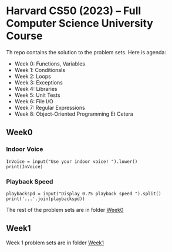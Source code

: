 # Harvard CS50 (2023) – Full Computer Science University Course

Th repo contains the solution to the problem sets.
Here is agenda:
- Week 0: Functions, Variables
- Week 1: Conditionals
- Week 2: Loops
- Week 3: Exceptions
- Week 4: Libraries
- Week 5: Unit Tests
- Week 6: File I/O
- Week 7: Regular Expressions
- Week 8: Object-Oriented Programming
Et Cetera

## Week0
### Indoor Voice
```
InVoice = input("Use your indoor voice! ").lower()
print(InVoice)
```
### Playback Speed
```
playbackspd = input("Display 0.75 playback speed ").split()
print('...'.join(playbackspd))
```
The rest of the problem sets are in folder [Week0](Week0)
## Week1
Week 1 problem sets are in folder [Week1](Week1)
